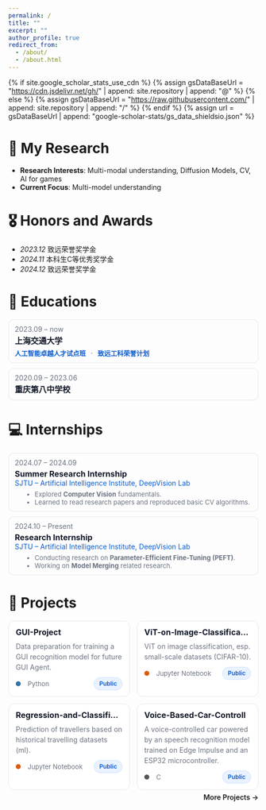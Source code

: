 ```yaml
---
permalink: /
title: ""
excerpt: ""
author_profile: true
redirect_from: 
  - /about/
  - /about.html
---
```


{% if site.google_scholar_stats_use_cdn %}
{% assign gsDataBaseUrl = "https://cdn.jsdelivr.net/gh/" | append: site.repository | append: "@" %}
{% else %}
{% assign gsDataBaseUrl = "https://raw.githubusercontent.com/" | append: site.repository | append: "/" %}
{% endif %}
{% assign url = gsDataBaseUrl | append: "google-scholar-stats/gs_data_shieldsio.json" %}

<span class='anchor' id='about-me'></span>

<!-- Lorem ipsum dolor sit amet, consectetur adipiscing elit. Vivamus ornare aliquet ipsum, ac tempus justo dapibus sit amet. Suspendisse condimentum, libero vel tempus mattis, risus risus vulputate libero, elementum fermentum mi neque vel nisl. Maecenas facilisis maximus dignissim. Curabitur mattis vulputate dui, tincidunt varius libero luctus eu. Mauris mauris nulla, scelerisque eget massa id, tincidunt congue felis. Sed convallis tempor ipsum rhoncus viverra. Pellentesque nulla orci, accumsan volutpat fringilla vitae, maximus sit amet tortor. Aliquam ultricies odio ut volutpat scelerisque. Donec nisl nisl, porttitor vitae pharetra quis, fringilla sed mi. Fusce pretium dolor ut aliquam consequat. Cras volutpat, tellus accumsan mattis molestie, nisl lacus tempus massa, nec malesuada tortor leo vel quam. Aliquam vel ex consectetur, vehicula leo nec, efficitur eros. Donec convallis non urna quis feugiat.

My research interest includes neural machine translation and computer vision. I have published more than 100 papers at the top international AI conferences with total <a href='https://scholar.google.com/citations?user=DhtAFkwAAAAJ'>google scholar citations <strong><span id='total_cit'>260000+</span></strong></a> (You can also use google scholar badge <a href='https://scholar.google.com/citations?user=DhtAFkwAAAAJ'><img src="https://img.shields.io/endpoint?url={{ url | url_encode }}&logo=Google%20Scholar&labelColor=f6f6f6&color=9cf&style=flat&label=citations"></a>). -->


<!--
# 🔥 News
- *2022.02*: &nbsp;🎉🎉 Lorem ipsum dolor sit amet, consectetur adipiscing elit. Vivamus ornare aliquet ipsum, ac tempus justo dapibus sit amet. 
- *2022.02*: &nbsp;🎉🎉 Lorem ipsum dolor sit amet, consectetur adipiscing elit. Vivamus ornare aliquet ipsum, ac tempus justo dapibus sit amet. 
-->

<!-- 
# 📝 Publications 
<div class='paper-box'><div class='paper-box-image'><div><div class="badge">CVPR 2016</div><img src='images/500x300.png' alt="sym" width="100%"></div></div>
<div class='paper-box-text' markdown="1">

[Deep Residual Learning for Image Recognition](https://openaccess.thecvf.com/content_cvpr_2016/papers/He_Deep_Residual_Learning_CVPR_2016_paper.pdf)

**Kaiming He**, Xiangyu Zhang, Shaoqing Ren, Jian Sun

[**Project**](https://scholar.google.com/citations?view_op=view_citation&hl=zh-CN&user=DhtAFkwAAAAJ&citation_for_view=DhtAFkwAAAAJ:ALROH1vI_8AC) <strong><span class='show_paper_citations' data='DhtAFkwAAAAJ:ALROH1vI_8AC'></span></strong>
- Lorem ipsum dolor sit amet, consectetur adipiscing elit. Vivamus ornare aliquet ipsum, ac tempus justo dapibus sit amet. 
</div>
</div>

- [Lorem ipsum dolor sit amet, consectetur adipiscing elit. Vivamus ornare aliquet ipsum, ac tempus justo dapibus sit amet](https://github.com), A, B, C, **CVPR 2020** --> 

# 🔬 My Research
<!-- 在这里添加您的研究方向和兴趣 -->
- **Research Interests**: Multi-modal understanding, Diffusion Models, CV, AI for games
- **Current Focus**: Multi-model understanding
<!-- - **Collaborations**: Lorem ipsum dolor sit amet, consectetur adipiscing elit. Vivamus ornare aliquet ipsum, ac tempus justo dapibus sit amet. -->

# 🎖 Honors and Awards
- *2023.12* 致远荣誉奖学金
- *2024.11* 本科生C等优秀奖学金
- *2024.12* 致远荣誉奖学金

# 📖 Educations

<style>
/* ===== Education section styles ===== */
:root{
  --edu-text:#111827;
  --edu-muted:#6b7280;
  --edu-accent:#0b5bd3;           /* 程序标签颜色（可自定义） */
  --edu-border:#e5e7eb;
}
@media (prefers-color-scheme: dark){
  :root{
    --edu-text:#c9d1d9;
    --edu-muted:#8b949e;
    --edu-accent:#58a6ff;
    --edu-border:#30363d;
  }
}

.edu-list{ display:flex; flex-direction:column; gap:10px; margin:6px 0 0; }
.edu-item{ padding:10px 12px; border:1px solid var(--edu-border); border-radius:10px; }
.edu-time{ font-size:14px; color:var(--edu-muted); margin-bottom:2px; }
.edu-school a{
  font-size:16px; font-weight:700; color:var(--edu-text);
  text-decoration:none; transition:text-decoration-color .15s ease;
}
.edu-school a:hover{ text-decoration:underline; text-underline-offset:2px; }

.edu-programs{ margin-top:4px; }
.edu-program{
  font-size:13px;                   /* 更小字号 */
  color:var(--edu-accent);          /* 另一种颜色 */
  font-weight:600;
}
.edu-sep{ margin:0 6px; color:var(--edu-muted); }
</style>

<div class="edu-list">

  <!-- 1) SJTU -->
  <div class="edu-item">
    <div class="edu-time">2023.09 – now</div>
    <div class="edu-school">
      <a href="https://www.sjtu.edu.cn/" target="_blank" rel="noopener">上海交通大学</a>
    </div>
    <div class="edu-programs">
      <span class="edu-program">人工智能卓越人才试点班</span>
      <span class="edu-sep">·</span>
      <span class="edu-program">致远工科荣誉计划</span>
    </div>
  </div>

  <!-- 2) CQ No.8 -->
  <div class="edu-item">
    <div class="edu-time">2020.09 – 2023.06</div>
    <div class="edu-school">
      <a href="https://cqbz.cn/" target="_blank" rel="noopener">重庆第八中学校</a>
    </div>
  </div>

</div>

<!--
# 💬 Invited Talks
 - *2021.06*, Lorem ipsum dolor sit amet, consectetur adipiscing elit. Vivamus ornare aliquet ipsum, ac tempus justo dapibus sit amet. 
- *2021.03*, Lorem ipsum dolor sit amet, consectetur adipiscing elit. Vivamus ornare aliquet ipsum, ac tempus justo dapibus sit amet.  \| [\[video\]](https://github.com/) -->

# 💻 Internships

<style>
/* ===== Internship section styles ===== */
:root{
  --intern-text:#111827;
  --intern-muted:#6b7280;
  --intern-accent:#0b5bd3;
  --intern-border:#e5e7eb;
}
@media (prefers-color-scheme: dark){
  :root{
    --intern-text:#c9d1d9;
    --intern-muted:#8b949e;
    --intern-accent:#58a6ff;
    --intern-border:#30363d;
  }
}

.intern-list{ display:flex; flex-direction:column; gap:10px; margin:6px 0 0; }
.intern-item{ padding:10px 12px; border:1px solid var(--intern-border); border-radius:10px; }
.intern-time{ font-size:14px; color:var(--intern-muted); margin-bottom:4px; }
.intern-title{ font-size:16px; font-weight:700; color:var(--intern-text); }
.intern-org{ font-size:14px; color:var(--intern-accent); margin-bottom:6px; }
.intern-resp{ font-size:13px; color:var(--intern-muted); margin-top:4px; }
.intern-resp ul{ margin:4px 0 0 18px; }
</style>

<div class="intern-list">

  <!-- 1) Summer Research Internship -->
  <div class="intern-item">
    <div class="intern-time">2024.07 – 2024.09</div>
    <div class="intern-title">Summer Research Internship</div>
    <div class="intern-org">SJTU – Artificial Intelligence Institute, DeepVision Lab</div>
    <div class="intern-resp">
      <ul>
        <li>Explored <strong>Computer Vision</strong> fundamentals.</li>
        <li>Learned to read research papers and reproduced basic CV algorithms.</li>
      </ul>
    </div>
  </div>

  <!-- 2) Research Internship -->
  <div class="intern-item">
    <div class="intern-time">2024.10 – Present</div>
    <div class="intern-title">Research Internship</div>
    <div class="intern-org">SJTU – Artificial Intelligence Institute, DeepVision Lab</div>
    <div class="intern-resp">
      <ul>
        <li>Conducting research on <strong>Parameter-Efficient Fine-Tuning (PEFT)</strong>.</li>
        <li>Working on <strong>Model Merging</strong> related research.</li>
      </ul>
    </div>
  </div>

</div>


# 📂 Projects

<style>
/* ===== Refined pinned cards (no overflow, compact) ===== */
.projects-grid{
  display: grid;
  grid-template-columns: repeat(2, minmax(0, 1fr));
  gap: 14px;
  margin: 12px 0 6px;
}
@media (max-width: 820px){ .projects-grid{ grid-template-columns: 1fr; gap: 12px; } }

:root{
  --pj-card-bg:#fff; --pj-card-bd:#e5e7eb; --pj-card-tx:#111827; --pj-muted:#6b7280;
  --pj-hover-bd:#d1d5db; --pj-shadow:0 6px 20px rgba(17,24,39,.06);
  --pj-badge-bg:#e9f2ff; --pj-badge-tx:#0b5bd3; --pj-badge-bd:#cfe0ff;
  --pj-badge-bg-private:#ffeceb; --pj-badge-tx-private:#cf222e; --pj-badge-bd-private:#ffd3d0;
}
@media (prefers-color-scheme: dark){
  :root{
    --pj-card-bg:#0d1117; --pj-card-bd:#30363d; --pj-card-tx:#c9d1d9; --pj-muted:#8b949e;
    --pj-hover-bd:#3d444d; --pj-shadow:none;
    --pj-badge-bg:rgba(56,139,253,.18); --pj-badge-tx:#58a6ff; --pj-badge-bd:rgba(56,139,253,.3);
    --pj-badge-bg-private:rgba(255,129,130,.18); --pj-badge-tx-private:#ffa3a5; --pj-badge-bd-private:rgba(255,129,130,.3);
  }
}

.project-card{
  border:1px solid var(--pj-card-bd); background:var(--pj-card-bg); color:var(--pj-card-tx);
  border-radius:12px; padding:12px 14px; transition:border-color .18s, transform .12s, box-shadow .2s;
  display:flex; flex-direction:column; gap:8px;
}
.project-card:hover{ border-color:var(--pj-hover-bd); transform:translateY(-2px); box-shadow:var(--pj-shadow); }

.project-title{ font-size:16px; font-weight:700; line-height:1.25; margin:0; white-space:nowrap; overflow:hidden; text-overflow:ellipsis; }
.project-title a{ color:inherit; text-decoration:none; }
.project-title a:hover{ text-decoration:underline; }

.project-desc{ color:var(--pj-muted); font-size:14px; line-height:1.5; margin:0; }

.project-meta{
  display:flex; align-items:center; gap:14px; font-size:13px; color:var(--pj-muted); margin-top:2px;
}
.meta-left{ display:inline-flex; align-items:center; gap:8px; }
.lang-dot{ width:10px; height:10px; border-radius:50%; display:inline-block; margin-right:6px; vertical-align:-1px; }

.meta-right{ margin-left:auto; }
.pj-badge{
  display:inline-block;
  font-size:12px; line-height:1; padding:6px 10px; border-radius:999px;
  background:var(--pj-badge-bg); color:var(--pj-badge-tx); border:1px solid var(--pj-badge-bd);
  font-weight:600; white-space:nowrap; vertical-align:middle;
}
.pj-badge.pj-private{ background:var(--pj-badge-bg-private); color:var(--pj-badge-tx-private); border-color:var(--pj-badge-bd-private); }

.more-projects{ margin-top:6px; text-align:right; }
.more-projects a{ font-weight:600; text-decoration:none; }
.more-projects a:hover{ text-decoration:underline; }
</style>

<div class="projects-grid">

  <!-- 1 -->
  <div class="project-card">
    <h3 class="project-title"><a href="https://github.com/JunjieYu28/GUI-Project" target="_blank" rel="noopener">GUI-Project</a></h3>
    <p class="project-desc">Data preparation for training a GUI recognition model for future GUI Agent.</p>
    <div class="project-meta">
      <span class="meta-left"><span class="lang-dot" style="background:#3572A5"></span>Python</span>
      <span class="meta-right"><span class="pj-badge">Public</span></span>
    </div>
  </div>

  <!-- 2 -->
  <div class="project-card">
    <h3 class="project-title"><a href="https://github.com/JunjieYu28/ViT-on-Image-Classification" target="_blank" rel="noopener">ViT-on-Image-Classification</a></h3>
    <p class="project-desc">ViT on image classification, esp. small-scale datasets (CIFAR-10).</p>
    <div class="project-meta">
      <span class="meta-left"><span class="lang-dot" style="background:#DA5B0B"></span>Jupyter Notebook</span>
      <span class="meta-right"><span class="pj-badge">Public</span></span>
    </div>
  </div>

  <!-- 3 -->
  <div class="project-card">
    <h3 class="project-title"><a href="https://github.com/JunjieYu28/Regression-and-Classification-Prediction-of-Travellers" target="_blank" rel="noopener">Regression-and-Classification-Prediction-of-Travellers</a></h3>
    <p class="project-desc">Prediction of travellers based on historical travelling datasets (ml).</p>
    <div class="project-meta">
      <span class="meta-left"><span class="lang-dot" style="background:#DA5B0B"></span>Jupyter Notebook</span>
      <span class="meta-right"><span class="pj-badge">Public</span></span>
    </div>
  </div>

  <!-- 4 -->
  <div class="project-card">
    <h3 class="project-title"><a href="https://github.com/JunjieYu28/Voice-Based-Car-Controll" target="_blank" rel="noopener">Voice-Based-Car-Controll</a></h3>
    <p class="project-desc">A voice-controlled car powered by an speech recognition model trained on Edge Impulse and an ESP32 microcontroller.</p>
    <div class="project-meta">
      <span class="meta-left"><span class="lang-dot" style="background:#555"></span>C</span>
      <span class="meta-right"><span class="pj-badge">Public</span></span>
    </div>
  </div>

</div>

<div class="more-projects">
  <a href="https://github.com/JunjieYu28?tab=repositories" target="_blank" rel="noopener">More Projects →</a>
</div>
